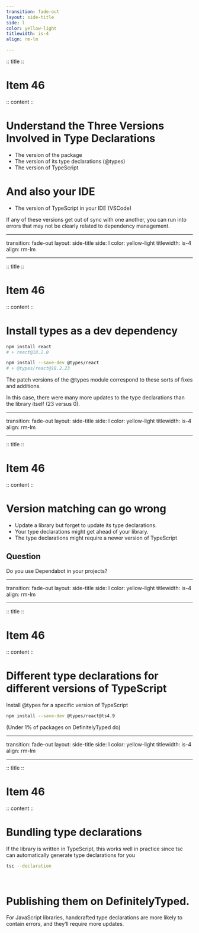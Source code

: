 ```yaml
---
transition: fade-out
layout: side-title
side: l
color: yellow-light
titlewidth: is-4
align: rm-lm

---
```

:: title ::

# Item 46

<UsagiItem2e text="Item 66 (2e)"/>

:: content ::

# Understand the Three Versions Involved in Type Declarations

- The version of the package
- The version of its type declarations (@types)
- The version of TypeScript

# And also your IDE
- The version of TypeScript in your IDE (VSCode)

<v-click>
If any of these versions get out of sync with one another, you can run into errors that may not be clearly related to dependency management.
</v-click>

---
transition: fade-out
layout: side-title
side: l
color: yellow-light
titlewidth: is-4
align: rm-lm

---
:: title ::

# Item 46

<UsagiItem2e text="Item 66 (2e)"/>

:: content ::

# Install types as a dev dependency

```bash {1-2|all}
npm install react
# + react@18.2.0

npm install --save-dev @types/react
# + @types/react@18.2.23
```

<v-click>
<p>The patch versions of the @types module correspond to these sorts of fixes and additions.</p>
<p>In this case, there were many more updates to the type declarations than the library itself (23 versus 0).</p>
</v-click>

---
transition: fade-out
layout: side-title
side: l
color: yellow-light
titlewidth: is-4
align: rm-lm

---
:: title ::

# Item 46

<UsagiItem2e text="Item 66 (2e)"/>

:: content ::

# Version matching can go wrong

- Update a library but forget to update its type declarations.
- Your type declarations might get ahead of your library.
- The type declarations might require a newer version of TypeScript

<v-click>
<h2>Question</h2>
Do you use Dependabot in your projects?
</v-click>

---
transition: fade-out
layout: side-title
side: l
color: yellow-light
titlewidth: is-4
align: rm-lm

---
:: title ::

# Item 46

<UsagiItem2e text="Item 66 (2e)"/>

:: content ::

# Different type declarations for different versions of TypeScript

Install @types for a specific version of TypeScript

```bash
npm install --save-dev @types/react@ts4.9
```

(Under 1% of packages on DefinitelyTyped do)

---
transition: fade-out
layout: side-title
side: l
color: yellow-light
titlewidth: is-4
align: rm-lm

---
:: title ::

# Item 46

<UsagiItem2e text="Item 66 (2e)"/>

:: content ::

# Bundling type declarations
If the library is written in TypeScript, this works well in practice since tsc can automatically generate type declarations for you

```bash
tsc --declaration

```
<br/>

<v-click>

# Publishing them on DefinitelyTyped.
For JavaScript libraries, handcrafted type declarations are more likely to contain errors, and they’ll require more updates.
</v-click>